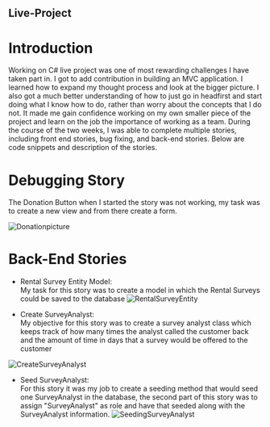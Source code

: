 

## Live-Project

# Introduction 
Working on C# live project was one of most rewarding challenges I have taken part in. I got to add contribution in building an MVC application. I learned how to expand my thought process and look at the bigger picture. I also got a much better understanding of how to just go in headfirst and start doing what I know how to do, rather than worry about the concepts that I do not. It made me gain confidence working on my own smaller piece of the project and learn on the job the importance of working as a team. During the course of the two weeks, I was able to complete multiple stories, including front end stories, bug fixing, and back-end stories. 
Below are code snippets and description of the stories.

# Debugging Story
The Donation Button when I started the story was not working, my task was to create a new view and from there create a form. 

![Donationpicture](https://user-images.githubusercontent.com/73006452/117030745-8bdd4100-acc5-11eb-969e-b8287dd4f502.png)

# Back-End Stories
* Rental Survey Entity Model:<br>
My task for this story was to create a model in which the Rental Surveys could be saved to the database
![RentalSurveyEntity](https://user-images.githubusercontent.com/73006452/117033906-70276a00-acc8-11eb-99de-9559c4ea3c46.png)

* Create SurveyAnalyst:<br>
My objective for this story was to create a survey analyst class which keeps track of how many times the analyst called the customer back and the amount of time in days that a survey would be offered to the customer

![CreateSurveyAnalyst](https://user-images.githubusercontent.com/73006452/117035194-a5808780-acc9-11eb-89a7-6d5b881aa8f7.png)

* Seed SurveyAnalyst:<br>
For this story it was my job to create a seeding method that would seed one SurveyAnalyst in the database, the second part of this story was to assign "SurveyAnalyst" as role and have that seeded along with the SurveyAnalyst information.
![SeedingSurveyAnalyst](https://user-images.githubusercontent.com/73006452/117035239-b29d7680-acc9-11eb-86f2-cbb5cf3bfbcc.png)


